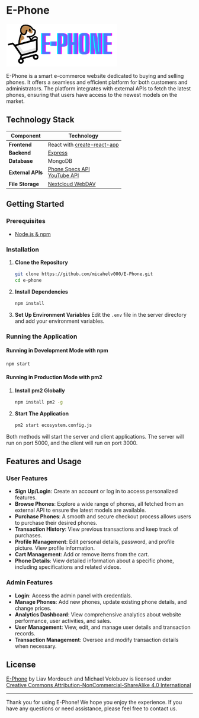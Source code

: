 # E-Phone

![logo](./client/public/Ephone.png)

E-Phone is a smart e-commerce website dedicated to buying and selling phones. It offers a seamless and efficient platform for both customers and administrators. The platform integrates with external APIs to fetch the latest phones, ensuring that users have access to the newest models on the market.

## Technology Stack

| Component         | Technology                                                                                                                  |
|-------------------|-----------------------------------------------------------------------------------------------------------------------------|
| **Frontend**      | React with [create-react-app](https://github.com/facebook/create-react-app)                                                 |
| **Backend**       | [Express](https://github.com/expressjs/express)                                                                             |
| **Database**      | MongoDB                                                                                                                     |
| **External APIs** | [Phone Specs API](https://github.com/azharimm/phone-specs-api) <br>[YouTube API](https://developers.google.com/youtube/v3)  |
| **File Storage**  | [Nextcloud WebDAV](https://docs.nextcloud.com/server/20/user_manual/en/files/access_webdav.html#accessing-files-using-curl) |

## Getting Started

### Prerequisites

- [Node.js & npm](https://nodejs.org/en/download/package-manager)

### Installation

1. **Clone the Repository**

   ```bash
   git clone https://github.com/micahelv000/E-Phone.git
   cd e-phone
   ```

2. **Install Dependencies**

   ```bash
   npm install
   ```

3. **Set Up Environment Variables**
   Edit the `.env` file in the server directory and add your environment variables.

### Running the Application

#### Running in Development Mode with npm

```bash
npm start
```

#### Running in Production Mode with pm2

1. **Install pm2 Globally**
   ```bash
   npm install pm2 -g
   ```
2. **Start The Application**
   ```bash
   pm2 start ecosystem.config.js
   ```

Both methods will start the server and client applications. The server will run on port 5000, and the client will run on port 3000.

## Features and Usage

### User Features

- **Sign Up/Login**: Create an account or log in to access personalized features.
- **Browse Phones**: Explore a wide range of phones, all fetched from an external API to ensure the latest models are available.
- **Purchase Phones**: A smooth and secure checkout process allows users to purchase their desired phones.
- **Transaction History**: View previous transactions and keep track of purchases.
- **Profile Management**: Edit personal details, password, and profile picture. View profile information.
- **Cart Management**: Add or remove items from the cart.
- **Phone Details**: View detailed information about a specific phone, including specifications and related videos.

### Admin Features

- **Login**: Access the admin panel with credentials.
- **Manage Phones**: Add new phones, update existing phone details, and change prices.
- **Analytics Dashboard**: View comprehensive analytics about website performance, user activities, and sales.
- **User Management**: View, edit, and manage user details and transaction records.
- **Transaction Management**: Oversee and modify transaction details when necessary.

## License

[E-Phone](https://github.com/micahelv000/E-Phone) by Liav Mordouch and Michael Volobuev is licensed under [Creative Commons Attribution-NonCommercial-ShareAlike 4.0 International](https://creativecommons.org/licenses/by-nc-sa/4.0/?ref=chooser-v1)

---

Thank you for using E-Phone! We hope you enjoy the experience. If you have any questions or need assistance, please feel free to contact us.
